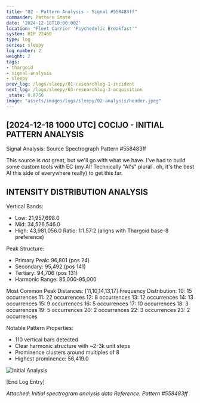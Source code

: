 ```yaml
---
title: "02 - Pattern Analysis - Signal #558483ff"
commander: Pattern State
date: '2024-12-18T10:00:00Z'
location: "Fleet Carrier 'Psychedelic Breakfast'"
system: HIP 22460
type: log
series: sleepy
log_number: 2
weight: 2
tags:
- thargoid
- signal-analysis
- sleepy
prev_log: /logs/sleepy/01-researchlog-1-incident
next_log: /logs/sleepy/03-researchlog-3-acquisition
_state: 0.8756
image: "assets/images/logs/sleepy/02-analysis/header.jpeg"
---
```


[2024-12-18 1000 UTC]
COCIJO - INITIAL PATTERN ANALYSIS
--------------------------------
Signal Analysis: Source Spectrograph Pattern #558483ff

This source is *not* great, but we'll go with what we have. I've had to build some custom tools with EC (my AI! Technically "AI's" plural . oh, it's the best AI this side of everywhere really) to get this far.

INTENSITY DISTRIBUTION ANALYSIS
------------------------------
Vertical Bands:
- Low:  21,957,698.0
- Mid:  34,526,546.0
- High: 43,981,056.0
Ratio: 1:1.57:2 (aligns with Thargoid base-8 preference)

Peak Structure:
- Primary Peak:   96,801 (pos 24)
- Secondary:      95,492 (pos 141)
- Tertiary:      94,706 (pos 131)
- Harmonic Range: 85,000-95,000

Most Common Peak Distances:
[11,10,14,13,17]
Frequency Distribution:
10: 15 occurrences
11: 22 occurrences
12: 8  occurrences
13: 12 occurrences
14: 13 occurrences
15: 9  occurrences
16: 5  occurrences
17: 10 occurrences
18: 3  occurrences
19: 5  occurrences
20: 2  occurrences
22: 3  occurrences
23: 2  occurrences

Notable Pattern Properties:
- 110 vertical bars detected
- Clear harmonic structure with ~2-3k unit steps
- Prominence clusters around multiples of 8
- Highest prominence: 56,419.0

![Initial Analysis](../data/images/spectrograms/initial_analysis.png)

[End Log Entry]

*Attached: Initial spectrogram analysis data*
*Reference: Pattern #558483ff*

